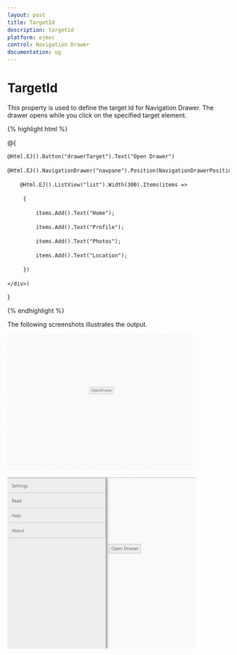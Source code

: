 ```yaml
---
layout: post
title: TargetId
description: targetid
platform: ejmvc
control: Navigation Drawer
documentation: ug
---
```


# TargetId

This property is used to define the target Id for Navigation Drawer. The drawer opens while you click on the specified target element.



{% highlight html %}

@{

    @Html.EJ().Button("drawerTarget").Text("Open Drawer")

    @Html.EJ().NavigationDrawer("navpane").Position(NavigationDrawerPosition.Fixed).TargetId("drawerTarget").ContentTemplate(@<div>

        @Html.EJ().ListView("list").Width(300).Items(items =>

         {

             items.Add().Text("Home");

             items.Add().Text("Profile");

             items.Add().Text("Photos");

             items.Add().Text("Location");

         })

    </div>)

}

<style>

    #drawerTarget {

        top: 200px;

        left: 600px;

        position: absolute;

    }

</style>



{% endhighlight %}



The following screenshots illustrates the output.

![](TargetId_images/TargetId_img1.png)





![](TargetId_images/TargetId_img2.png)



